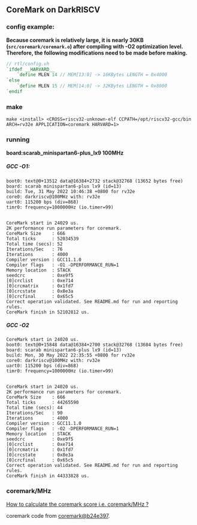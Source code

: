## CoreMark on DarkRISCV

### config example:
**Because coremark is relatively large, it is nearly 30KB (`src/coremark/coremark.o`) after compiling with -O2 optimization level. Therefore, the following modifications need to be made before making.**
``` verilog
// rtl/config.vh
`ifdef __HARVARD__
    `define MLEN 14 // MEM[13:0] -> 16KBytes LENGTH = 0x4000
`else
    `define MLEN 15 // MEM[14:0] -> 32KBytes LENGTH = 0x8000
`endif
```

### make
``` shell
make <install> <CROSS=riscv32-unknown-elf CCPATH=/opt/riscv32-gcc/bin ARCH=rv32e APPLICATION=coremark HARVARD=1>
```

### running
**board:scarab_minispartan6-plus_lx9 100MHz**
##### GCC -O1:
```
boot0: text@0+13512 data@16384+2732 stack@32768 (13652 bytes free)
board: scarab minispartan6-plus lx9 (id=13)             
build: Tue, 31 May 2022 10:46:38 +0800 for rv32e        
core0: darkriscv@100MHz with: rv32e 
uart0: 115200 bps (div=868)
timr0: frequency=1000000Hz (io.timer=99)


CoreMark start in 24029 us.
2K performance run parameters for coremark.
CoreMark Size    : 666
Total ticks      : 52034539
Total time (secs): 52
Iterations/Sec   : 76
Iterations       : 4000
Compiler version : GCC11.1.0
Compiler flags   : -O1 -DPERFORMANCE_RUN=1
Memory location  : STACK
seedcrc          : 0xe9f5
[0]crclist       : 0xe714
[0]crcmatrix     : 0x1fd7
[0]crcstate      : 0x8e3a
[0]crcfinal      : 0x65c5
Correct operation validated. See README.md for run and reporting rules.
CoreMark finish in 52102812 us.

```
##### GCC -O2
```
CoreMark start in 24020 us.
boot0: text@0+15848 data@16384+2700 stack@32768 (13684 bytes free)
board: scarab minispartan6-plus lx9 (id=13)
build: Mon, 30 May 2022 22:35:55 +0800 for rv32e
core0: darkriscv@100MHz with: rv32e 
uart0: 115200 bps (div=868)
timr0: frequency=1000000Hz (io.timer=99)


CoreMark start in 24020 us.
2K performance run parameters for coremark.
CoreMark Size    : 666
Total ticks      : 44265590
Total time (secs): 44
Iterations/Sec   : 90
Iterations       : 4000
Compiler version : GCC11.1.0
Compiler flags   : -O2 -DPERFORMANCE_RUN=1
Memory location  : STACK
seedcrc          : 0xe9f5
[0]crclist       : 0xe714
[0]crcmatrix     : 0x1fd7
[0]crcstate      : 0x8e3a
[0]crcfinal      : 0x65c5
Correct operation validated. See README.md for run and reporting rules.
CoreMark finish in 44333828 us.

```

### coremark/MHz
[How to calculate the coremark score i.e. coremark/MHz ?](https://github.com/eembc/coremark/issues/41)

coremark code from [coremark@b24e397](https://github.com/eembc/coremark/tree/b24e397f7103061b3673261d292a0667bd3bc1b8).